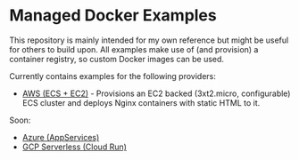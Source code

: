# Managed Docker Examples

This repository is mainly intended for my own reference but might be useful for others to build upon. All examples make use of (and provision) a container registry, so custom Docker images can be used.

Currently contains examples for the following providers:
- [AWS (ECS + EC2)](aws/) - Provisions an EC2 backed (3xt2.micro, configurable) ECS cluster and deploys Nginx containers with static HTML to it.

Soon:
- [Azure (AppServices)](#)
- [GCP Serverless (Cloud Run)](#)